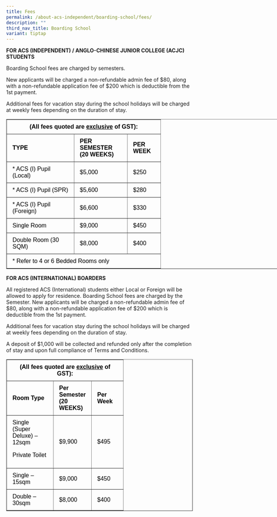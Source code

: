 ```yaml
---
title: Fees
permalink: /about-acs-independent/boarding-school/fees/
description: ""
third_nav_title: Boarding School
variant: tiptap
---
```

**FOR ACS (INDEPENDENT) / ANGLO-CHINESE JUNIOR COLLEGE (ACJC) STUDENTS**

Boarding School fees are charged by semesters.

New applicants will be charged a non-refundable admin fee of $80, along with a non-refundable application fee of $200 which is deductible from the 1st&nbsp;payment.

Additional fees for vacation stay during the school holidays will be charged at weekly fees depending on the duration of stay.

<table border="1" style="box-sizing: border-box; border-collapse: collapse; min-width: 500px; color: rgb(0, 0, 0); font-family: Arial, sans-serif; font-size: 16px; font-style: normal; font-variant-ligatures: normal; font-variant-caps: normal; font-weight: 400; letter-spacing: normal; orphans: 2; text-align: start; text-transform: none; white-space: normal; widows: 2; word-spacing: 0px; -webkit-text-stroke-width: 0px; text-decoration-thickness: initial; text-decoration-style: initial; text-decoration-color: initial; width: 900px;"><tbody style="box-sizing: border-box; margin-top: 0px;"><tr style="box-sizing: border-box; margin-top: 0px;"><td colspan="3" width="182" style="box-sizing: border-box; border-collapse: collapse; padding: 10px 15px; line-height: 18px; margin-top: 0px; text-align: center;"><strong style="box-sizing: border-box; font-weight: bolder; margin-top: 0px;">(All fees quoted are<span>&nbsp;</span><u style="box-sizing: border-box; margin-top: 0px;">exclusive</u><span>&nbsp;</span>of GST):</strong></td></tr><tr style="box-sizing: border-box;"><td width="182" style="box-sizing: border-box; border-collapse: collapse; padding: 10px 15px; line-height: 18px; margin-top: 0px;"><strong style="box-sizing: border-box; font-weight: bolder; margin-top: 0px;">TYPE</strong></td><td width="144" style="box-sizing: border-box; border-collapse: collapse; padding: 10px 15px; line-height: 18px;"><strong style="box-sizing: border-box; font-weight: bolder; margin-top: 0px;">PER SEMESTER (20 WEEKS)</strong></td><td width="90" style="box-sizing: border-box; border-collapse: collapse; padding: 10px 15px; line-height: 18px;"><strong style="box-sizing: border-box; font-weight: bolder; margin-top: 0px;">PER WEEK</strong></td></tr><tr style="box-sizing: border-box;"><td width="182" style="box-sizing: border-box; border-collapse: collapse; padding: 10px 15px; line-height: 18px; margin-top: 0px;">* ACS (I) Pupil (Local)</td><td width="144" style="box-sizing: border-box; border-collapse: collapse; padding: 10px 15px; line-height: 18px;">$5,000</td><td width="90" style="box-sizing: border-box; border-collapse: collapse; padding: 10px 15px; line-height: 18px;">$250</td></tr><tr style="box-sizing: border-box;"><td width="182" style="box-sizing: border-box; border-collapse: collapse; padding: 10px 15px; line-height: 18px; margin-top: 0px;">* ACS (I) Pupil (SPR)</td><td width="144" style="box-sizing: border-box; border-collapse: collapse; padding: 10px 15px; line-height: 18px;">$5,600</td><td width="90" style="box-sizing: border-box; border-collapse: collapse; padding: 10px 15px; line-height: 18px;">$280</td></tr><tr style="box-sizing: border-box;"><td width="182" style="box-sizing: border-box; border-collapse: collapse; padding: 10px 15px; line-height: 18px; margin-top: 0px;">* ACS (I) Pupil (Foreign)</td><td width="144" style="box-sizing: border-box; border-collapse: collapse; padding: 10px 15px; line-height: 18px;">$6,600</td><td width="90" style="box-sizing: border-box; border-collapse: collapse; padding: 10px 15px; line-height: 18px;">$330</td></tr><tr style="box-sizing: border-box;"><td width="182" style="box-sizing: border-box; border-collapse: collapse; padding: 10px 15px; line-height: 18px; margin-top: 0px;">Single Room</td><td width="144" style="box-sizing: border-box; border-collapse: collapse; padding: 10px 15px; line-height: 18px;">$9,000</td><td width="90" style="box-sizing: border-box; border-collapse: collapse; padding: 10px 15px; line-height: 18px;">$450</td></tr><tr style="box-sizing: border-box;"><td width="182" style="box-sizing: border-box; border-collapse: collapse; padding: 10px 15px; line-height: 18px; margin-top: 0px;">Double Room (30 SQM)</td><td width="144" style="box-sizing: border-box; border-collapse: collapse; padding: 10px 15px; line-height: 18px;">$8,000</td><td width="90" style="box-sizing: border-box; border-collapse: collapse; padding: 10px 15px; line-height: 18px;">$400</td></tr><tr style="box-sizing: border-box;"><td colspan="3" width="254" style="box-sizing: border-box; border-collapse: collapse; padding: 10px 15px; line-height: 18px; margin-top: 0px;">* Refer to 4 or 6 Bedded Rooms only</td></tr></tbody></table>

**FOR ACS (INTERNATIONAL) BOARDERS**

All registered ACS (International) students either Local or Foreign will be allowed to apply for residence. Boarding School fees are charged by the Semester. New applicants will be charged a non-refundable admin fee of $80, along with a non-refundable application fee of $200 which is deductible from the 1st&nbsp;payment.

Additional fees for vacation stay during the school holidays will be charged at weekly fees depending on the duration of stay.

A deposit of $1,000 will be collected and refunded only after the completion of stay and upon full compliance of Terms and Conditions.

<table border="1" width="100%" style="box-sizing: border-box; border-collapse: collapse; min-width: 500px; color: rgb(0, 0, 0); font-family: Arial, sans-serif; font-size: 16px; font-style: normal; font-variant-ligatures: normal; font-variant-caps: normal; font-weight: 400; letter-spacing: normal; orphans: 2; text-align: start; text-transform: none; white-space: normal; widows: 2; word-spacing: 0px; -webkit-text-stroke-width: 0px; text-decoration-thickness: initial; text-decoration-style: initial; text-decoration-color: initial;"><tbody style="box-sizing: border-box; margin-top: 0px;"><tr style="box-sizing: border-box; margin-top: 0px;"><td colspan="3" width="126" style="box-sizing: border-box; border-collapse: collapse; padding: 10px 15px; line-height: 18px; margin-top: 0px; text-align: center;"><strong style="box-sizing: border-box; font-weight: bolder; margin-top: 0px;">(All fees quoted are<span>&nbsp;</span><u style="box-sizing: border-box; margin-top: 0px;">exclusive</u><span>&nbsp;</span>of GST):</strong></td></tr><tr style="box-sizing: border-box;"><td width="126" style="box-sizing: border-box; border-collapse: collapse; padding: 10px 15px; line-height: 18px; margin-top: 0px;"><strong style="box-sizing: border-box; font-weight: bolder; margin-top: 0px;">Room Type</strong></td><td width="95" style="box-sizing: border-box; border-collapse: collapse; padding: 10px 15px; line-height: 18px;"><strong style="box-sizing: border-box; font-weight: bolder; margin-top: 0px;">Per Semester (20 WEEKS)</strong></td><td width="86" style="box-sizing: border-box; border-collapse: collapse; padding: 10px 15px; line-height: 18px;"><strong style="box-sizing: border-box; font-weight: bolder; margin-top: 0px;">Per Week</strong></td></tr><tr style="box-sizing: border-box;"><td width="126" style="box-sizing: border-box; border-collapse: collapse; padding: 10px 15px; line-height: 18px; margin-top: 0px;">Single (Super Deluxe) – 12sqm<p style="box-sizing: border-box; margin-top: 0px;"></p><p style="box-sizing: border-box;">Private Toilet</p></td><td width="95" style="box-sizing: border-box; border-collapse: collapse; padding: 10px 15px; line-height: 18px;">$9,900</td><td width="86" style="box-sizing: border-box; border-collapse: collapse; padding: 10px 15px; line-height: 18px;">$495</td></tr><tr style="box-sizing: border-box;"><td width="126" style="box-sizing: border-box; border-collapse: collapse; padding: 10px 15px; line-height: 18px; margin-top: 0px;">Single – 15sqm</td><td width="95" style="box-sizing: border-box; border-collapse: collapse; padding: 10px 15px; line-height: 18px;">$9,000</td><td width="86" style="box-sizing: border-box; border-collapse: collapse; padding: 10px 15px; line-height: 18px;">$450</td></tr><tr style="box-sizing: border-box;"><td width="126" style="box-sizing: border-box; border-collapse: collapse; padding: 10px 15px; line-height: 18px; margin-top: 0px;">Double – 30sqm</td><td width="95" style="box-sizing: border-box; border-collapse: collapse; padding: 10px 15px; line-height: 18px;">$8,000</td><td width="86" style="box-sizing: border-box; border-collapse: collapse; padding: 10px 15px; line-height: 18px;">$400</td></tr></tbody></table>